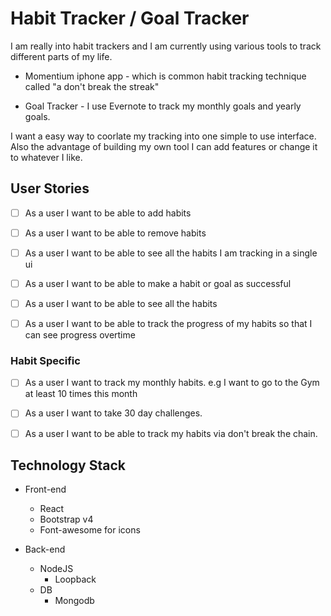 # Habit Tracker / Goal Tracker

I am really into habit trackers and I am currently using various tools to track different parts of my life.

- Momentium iphone app - which is common habit tracking technique called "a don't break the streak"

- Goal Tracker - I use Evernote to track my monthly goals and yearly goals. 

I want a easy way to coorlate my tracking into one simple to use interface. Also the advantage of building my own tool I can add features or change it to whatever I like.

## User Stories

- [ ] As a user I want to be able to add habits

- [ ] As a user I want to be able to remove habits

- [ ] As a user I want to be able to see all the habits I am tracking in a single ui

- [ ] As a user I want to be able to make a habit or goal as successful

- [ ] As a user I want to be able to see all the habits

- [ ] As a user I want to be able to track the progress of my habits so that I can see progress overtime


### Habit Specific
- [ ] As a user I want to track my monthly habits. e.g I want to go to the Gym at least 10 times this month

- [ ] As a user I want to take 30 day challenges.

- [ ] As a user I want to be able to track my habits via don't break the chain.

## Technology Stack

* Front-end
    * React
    * Bootstrap v4
    * Font-awesome for icons

* Back-end
    * NodeJS 
        * Loopback 
    * DB
        * Mongodb 
